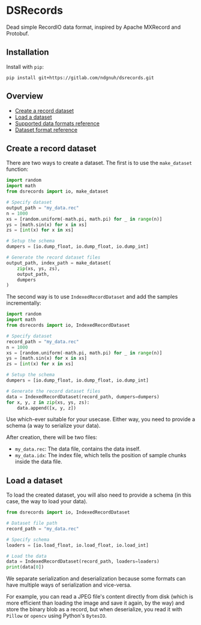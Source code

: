 # DSRecords

Dead simple RecordIO data format, inspired by Apache MXRecord and Protobuf.

## Installation

Install with `pip`:
```shell
pip install git+https://gitlab.com/ndgnuh/dsrecords.git
```


## Overview

- [Create a record dataset](#create-a-record-dataset)
- [Load a dataset](#load-a-dataset)
- [Supported data formats reference](formats.md)
- [Dataset format reference](records-format.md)

## Create a record dataset

There are two ways to create a dataset.
The first is to use the `make_dataset` function:

```python
import random
import math
from dsrecords import io, make_dataset

# Specify dataset
output_path = "my_data.rec"
n = 1000
xs = [random.uniform(-math.pi, math.pi) for _ in range(n)]
ys = [math.sin(x) for x in xs]
zs = [int(x) for x in xs]

# Setup the schema
dumpers = [io.dump_float, io.dump_float, io.dump_int]

# Generate the record dataset files
output_path, index_path = make_dataset(
    zip(xs, ys, zs),
    output_path,
    dumpers
)
```

The second way is to use `IndexedRecordDataset` and add the samples incrementally:
```python
import random
import math
from dsrecords import io, IndexedRecordDataset

# Specify dataset
record_path = "my_data.rec"
n = 1000
xs = [random.uniform(-math.pi, math.pi) for _ in range(n)]
ys = [math.sin(x) for x in xs]
zs = [int(x) for x in xs]

# Setup the schema
dumpers = [io.dump_float, io.dump_float, io.dump_int]

# Generate the record dataset files
data = IndexedRecordDataset(record_path, dumpers=dumpers)
for x, y, z in zip(xs, ys, zs):
    data.append([x, y, z])
```

Use which-ever suitable for your usecase.
Either way, you need to provide a schema (a way to serialize your data).

After creation, there will be two files:
- `my_data.rec`: The data file, contains the data inself.
- `my_data.idx`: The index file, which tells the position of sample chunks inside the data file.


## Load a dataset

To load the created dataset, you will also need to provide a schema (in this case, the way to load your data).

```python
from dsrecords import io, IndexedRecordDataset

# Dataset file path
record_path = "my_data.rec"

# Specify schema
loaders = [io.load_float, io.load_float, io.load_int]

# Load the data
data = IndexedRecordDataset(record_path, loaders=loaders)
print(data[0])
```

We separate serialization and deserialization because some formats can have multiple ways of serialization and vice-versa.

For example, you can read a JPEG file's content directly from disk (which is more efficient than loading the image and save it again, by the way) and store the binary blob as a record, but when deserialize, you read it with `Pillow` or `opencv` using Python's `BytesIO`.
